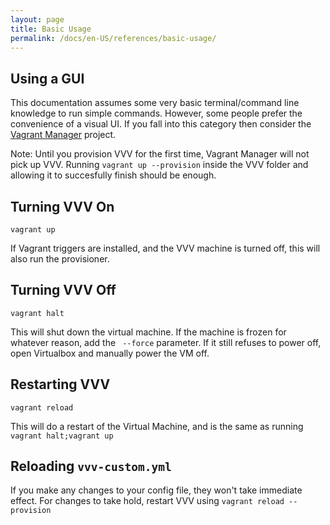 ```yaml
---
layout: page
title: Basic Usage
permalink: /docs/en-US/references/basic-usage/
---
```


## Using a GUI

This documentation assumes some very basic terminal/command line knowledge to run simple commands. However, some people prefer the convenience of a visual UI. If you fall into this category then consider the [Vagrant Manager](http://vagrantmanager.com/)  project.

Note: Until you provision VVV for the first time, Vagrant Manager will not pick up VVV. Running `vagrant up --provision`  inside the VVV folder and allowing it to succesfully finish should be enough.

## Turning VVV On

```shell
vagrant up
```

If Vagrant triggers are installed, and the VVV machine is turned off, this will also run the provisioner.

## Turning VVV Off

```shell
vagrant halt
```

This will shut down the virtual machine. If the machine is frozen for whatever reason, add the ` --force` parameter. If it still refuses to power off, open Virtualbox and manually power the VM off.

## Restarting VVV

```shell
vagrant reload
```

This will do a restart of the Virtual Machine, and is the same as running `vagrant halt;vagrant up`

## Reloading `vvv-custom.yml`

If you make any changes to your config file, they won't take immediate effect. For changes to take hold, restart VVV using `vagrant reload --provision`

